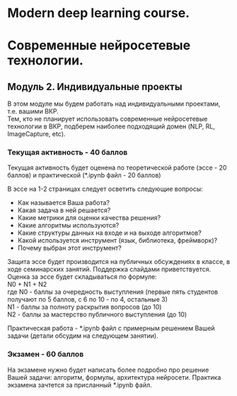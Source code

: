 # Modern deep learning course.  
# Современные нейросетевые технологии.   

## Модуль 2. Индивидуальные проекты 

В этом модуле мы будем работать над индивидуальными проектами, т.е. вашими ВКР.  
Тем, кто не планирует использовать современные нейросетевые технологии в ВКР, подберем наиболее подходящий домен (NLP, RL, ImageCapture, etc).    

### Текущая активность - 40 баллов 

Текущая активность будет оценена по теоретической работе (эссе - 20 баллов) и практической (*.ipynb файл - 20 баллов)   

В эссе на 1-2 страницах следует осветить следующие вопросы:
- Как называется Ваша работа?
- Какая задача в ней решается?
- Какие метрики для оценки качества решения?
- Какие алгоритмы используются?
- Какие структуры данных на входе и на выходе алгоритмов?
- Какой используется инструмент (язык, библиотека, фреймворк)?
- Почему выбран этот инструмент?

Защита эссе будет производится на публичных обсуждениях в классе, в ходе семинарских занятий. Поддержка слайдами приветствуется.  
Оценка за эссе будет складываться по формуле:  
N0 + N1 + N2  
где N0 - баллы за очередность выступления (первые пять студентов получают по 5 баллов, с 6 по 10 - по 4, остальные 3)  
N1 - баллы за полноту раскрытия вопросов (до 10)  
N2 - баллы за мастерство публичного выступления (до 10)  

Практическая работа - *.ipynb файл с примерным решением Вашей задачи (детали обсудим на следующем занятии).  

### Экзамен - 60 баллов 

На экзамене нужно будет написать более подробно про решение Вашей задачи: алгоритм, формулы, архитектура нейросети. 
Практика экзамена зачтется за присланный *.ipynb файл. 
